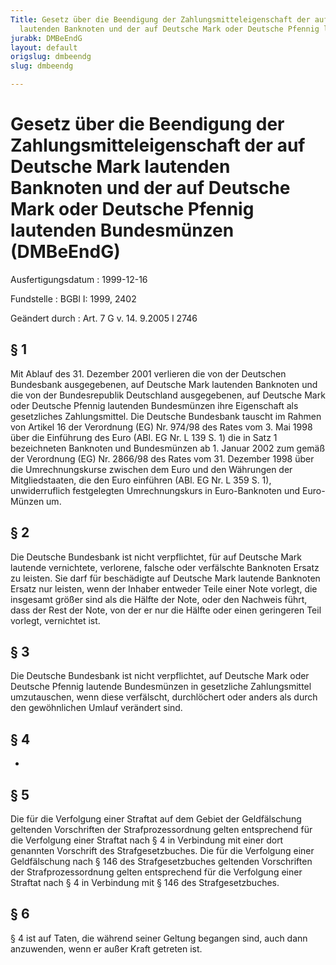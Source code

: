 ```yaml
---
Title: Gesetz über die Beendigung der Zahlungsmitteleigenschaft der auf Deutsche Mark
  lautenden Banknoten und der auf Deutsche Mark oder Deutsche Pfennig lautenden Bundesmünzen
jurabk: DMBeEndG
layout: default
origslug: dmbeendg
slug: dmbeendg

---
```


# Gesetz über die Beendigung der Zahlungsmitteleigenschaft der auf Deutsche Mark lautenden Banknoten und der auf Deutsche Mark oder Deutsche Pfennig lautenden Bundesmünzen (DMBeEndG)

Ausfertigungsdatum
:   1999-12-16

Fundstelle
:   BGBl I: 1999, 2402

Geändert durch
:   Art. 7 G v. 14. 9.2005 I 2746


## § 1

Mit Ablauf des 31. Dezember 2001 verlieren die von der Deutschen
Bundesbank ausgegebenen, auf Deutsche Mark lautenden Banknoten und die
von der Bundesrepublik Deutschland ausgegebenen, auf Deutsche Mark
oder Deutsche Pfennig lautenden Bundesmünzen ihre Eigenschaft als
gesetzliches Zahlungsmittel. Die Deutsche Bundesbank tauscht im Rahmen
von Artikel 16 der Verordnung (EG) Nr. 974/98 des Rates vom 3. Mai
1998 über die Einführung des Euro (ABl. EG Nr. L 139 S. 1) die in Satz
1 bezeichneten Banknoten und Bundesmünzen ab 1. Januar 2002 zum gemäß
der Verordnung (EG) Nr. 2866/98 des Rates vom 31. Dezember 1998 über
die Umrechnungskurse zwischen dem Euro und den Währungen der
Mitgliedstaaten, die den Euro einführen (ABl. EG Nr. L 359 S. 1),
unwiderruflich festgelegten Umrechnungskurs in Euro-Banknoten und
Euro-Münzen um.


## § 2

Die Deutsche Bundesbank ist nicht verpflichtet, für auf Deutsche Mark
lautende vernichtete, verlorene, falsche oder verfälschte Banknoten
Ersatz zu leisten. Sie darf für beschädigte auf Deutsche Mark lautende
Banknoten Ersatz nur leisten, wenn der Inhaber entweder Teile einer
Note vorlegt, die insgesamt größer sind als die Hälfte der Note, oder
den Nachweis führt, dass der Rest der Note, von der er nur die Hälfte
oder einen geringeren Teil vorlegt, vernichtet ist.


## § 3

Die Deutsche Bundesbank ist nicht verpflichtet, auf Deutsche Mark oder
Deutsche Pfennig lautende Bundesmünzen in gesetzliche Zahlungsmittel
umzutauschen, wenn diese verfälscht, durchlöchert oder anders als
durch den gewöhnlichen Umlauf verändert sind.


## § 4

-


## § 5

Die für die Verfolgung einer Straftat auf dem Gebiet der Geldfälschung
geltenden Vorschriften der Strafprozessordnung gelten entsprechend für
die Verfolgung einer Straftat nach § 4 in Verbindung mit einer dort
genannten Vorschrift des Strafgesetzbuches. Die für die Verfolgung
einer Geldfälschung nach § 146 des Strafgesetzbuches geltenden
Vorschriften der Strafprozessordnung gelten entsprechend für die
Verfolgung einer Straftat nach § 4 in Verbindung mit § 146 des
Strafgesetzbuches.


## § 6

§ 4 ist auf Taten, die während seiner Geltung begangen sind, auch dann
anzuwenden, wenn er außer Kraft getreten ist.

